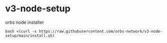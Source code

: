 # v3-node-setup
orbs node installer

```bash <(curl -s https://raw.githubusercontent.com/orbs-network/v3-node-setup/main/install.sh)```